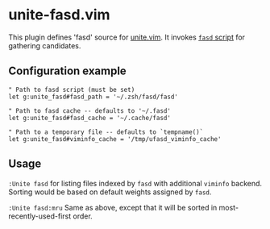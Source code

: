 # unite-fasd.vim

This plugin defines 'fasd' source for [unite.vim](https://github.com/Shougo/unite.vim). It invokes [`fasd` script](https://github.com/clvv/fasd) for gathering candidates.

## Configuration example

```vim
" Path to fasd script (must be set)
let g:unite_fasd#fasd_path = '~/.zsh/fasd/fasd'

" Path to fasd cache -- defaults to '~/.fasd'
let g:unite_fasd#fasd_cache = '~/.cache/fasd'

" Path to a temporary file -- defaults to `tempname()`
let g:unite_fasd#viminfo_cache = '/tmp/ufasd_viminfo_cache'
```

## Usage

`:Unite fasd` for listing files indexed by `fasd` with additional `viminfo` backend. Sorting would be based on default weights assigned by `fasd`.

`:Unite fasd:mru` Same as above, except that it will be sorted in most-recently-used-first order.
